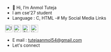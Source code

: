 - 👋 Hi, I’m Anmol Tuteja
- I am cse'27 student
- Language : C, HTML
-# My Social Media Links

[<img src="URL_TO_INSTAGRAM_ICON" height="24" width="24" alt="Instagram">](https://www.instagram.com/anmoltuteja287/)
[<img src="URL_TO_LINKEDIN_ICON" height="24" width="24" alt="LinkedIn">](https://www.linkedin.com/in/anmol-tuteja-684b0327b/)
[<img src="URL_TO_GITHUB_ICON" height="24" width="24" alt="GitHub">](https://github.com/AnmolTutejaGitHub/)
[<img src="URL_TO_YOUTUBE_ICON" height="24" width="24" alt="YouTube">](https://youtube.com/@AnmolTuteja12)

- E mail : tutejaanmol54@gmail.com
- Let's connect 
